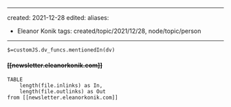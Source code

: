 
---
created: 2021-12-28 
edited: 
aliases:
  - Eleanor Konik
tags: created/topic/2021/12/28, node/topic/person
---
`$=customJS.dv_funcs.mentionedIn(dv)`

#### <s class="topic-title">[[newsletter.eleanorkonik.com]]</s>


```dataview
TABLE 
	length(file.inlinks) as In, 
	length(file.outlinks) as Out
from [[newsletter.eleanorkonik.com]]
```
